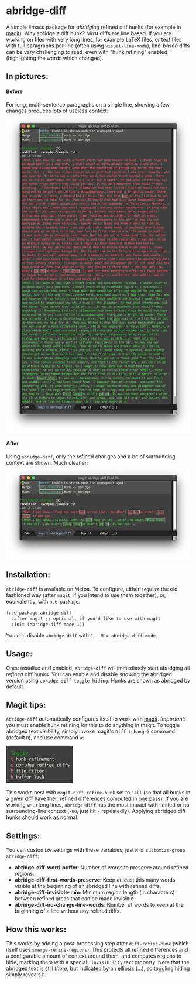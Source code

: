 # abridge-diff
A simple Emacs package for _abridging_ refined diff hunks (for example in [magit](https://github.com/magit/magit)).  Why abridge a diff hunk?  Most diffs are line based.  If you are working on files with very long lines, for example LaTeX files, or text files with full paragraphs per line (often using `visual-line-mode`), line-based diffs can be very challenging to read, even with "hunk refining" enabled (highlighting the words which changed). 

## In pictures:

#### Before
For long, multi-sentence paragraphs on a single line, showing a few changes produces lots of useless context:
![](examples/before.png)

#### After
Using `abridge-diff`, only the refined changes and a bit of surrounding context are shown.  Much cleaner:
![](examples/after.png)

## Installation:

`abridge-diff` is available on Melpa.  To configure, either `require` the old fashioned way (after `magit`, if you intend to use them together), or, equivalently, with `use-package`:

```elisp
(use-package abridge-diff
  :after magit ;; optional, if you'd like to use with magit
  :init (abridge-diff-mode 1))
```

You can disable `abridge-diff` with `C-- M-x abridge-diff-mode`.

## Usage:

Once installed and enabled, `abridge-diff` will immediately start abridging all _refined_ diff hunks. You can enable and disable _showing_ the abridged version using `abridge-diff-toggle-hiding`.  Hunks are shown as abridged by default.

## Magit tips:

`abridge-diff` automatically configures itself to work with [magit](https://github.com/magit/magit). *Important*: you must enable hunk refining for this to do anything in magit.  To toggle abridged text visibility, simply invoke magit's `Diff (change)` command (default `D`), and use command `a`: 

![](examples/magit.png)

This works best with `magit-diff-refine-hunk` set to `'all` (so that all hunks in a given diff have their refined differences computed in one pass).  If you are working with long lines, `abridge-diff` has the most impact with limited or no surrounding-line context (`-U0`, just hit `-` repeatedly).  Applying abridged diff hunks should work as normal.  

## Settings:

You can customize settings with these variables; just `M-x customize-group abridge-diff`:

- **abridge-diff-word-buffer**:  Number of words to preserve around refined regions.
- **abridge-diff-first-words-preserve**:    Keep at least this many words visible at the beginning of an abridged line with refined diffs.
- **abridge-diff-invisible-min**: Minimum region length (in characters) between refined areas that can be made invisible.
- **abridge-diff-no-change-line-words**: Number of words to keep at the beginning of a line without any refined diffs.

## How this works:

This works by adding a post-processing step after `diff-refine-hunk` (which itself uses `smerge-refine-regions`).  This protects all refined differences and a configurable amount of context around them, and computes regions to hide, marking them with a special `'invisibility` text property.  Note that the abridged text is still _there_, but indicated by an ellipsis (…), so toggling hiding simply reveals it.
